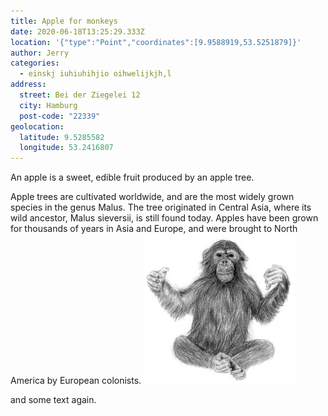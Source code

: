 ```yaml
---
title: Apple for monkeys
date: 2020-06-18T13:25:29.333Z
location: '{"type":"Point","coordinates":[9.9588919,53.5251879]}'
author: Jerry
categories:
  - einskj iuhiuhihjio oihwelijkjh,l
address:
  street: Bei der Ziegelei 12
  city: Hamburg
  post-code: "22339"
geolocation:
  latitude: 9.5285582
  longitude: 53.2416807
---
```

An apple is a sweet, edible fruit produced by an apple tree.

Apple trees are cultivated worldwide, and are the most widely grown species in
the genus Malus. The tree originated in Central Asia, where its wild ancestor,
Malus sieversii, is still found today. Apples have been grown for thousands of
years in Asia and Europe, and were brought to North America by European
colonists.
![My monkey](/assets/images/affe.jpg)

and some text again.
